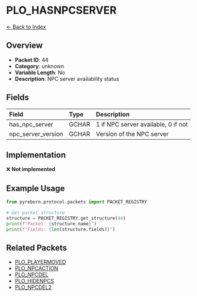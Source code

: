 # PLO_HASNPCSERVER

[← Back to Index](../index.md)

## Overview

- **Packet ID**: 44
- **Category**: unknown
- **Variable Length**: No
- **Description**: NPC server availability status

## Fields

| Field | Type | Description |
|:------|:-----|:------------|
| has_npc_server | GCHAR | 1 if NPC server available, 0 if not |
| npc_server_version | GCHAR | Version of the NPC server |

## Implementation

❌ **Not implemented**

## Example Usage

```python
from pyreborn.protocol.packets import PACKET_REGISTRY

# Get packet structure
structure = PACKET_REGISTRY.get_structure(44)
print(f"Packet: {structure.name}")
print(f"Fields: {len(structure.fields)}")
```

## Related Packets

- [PLO_PLAYERMOVED](PLO_PLAYERMOVED.md)
- [PLO_NPCACTION](PLO_NPCACTION.md)
- [PLO_NPCDEL](PLO_NPCDEL.md)
- [PLO_HIDENPCS](PLO_HIDENPCS.md)
- [PLO_NPCDEL2](PLO_NPCDEL2.md)
